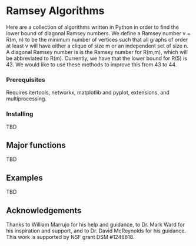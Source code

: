 # Ramsey Algorithms

Here are a collection of algorithms written in Python in order to find the lower bound of diagonal Ramsey numbers. We define a Ramsey number v = R(m, n) to be the minimum number of vertices such that all 
graphs of order at least v will have either a clique of size m or an independent set of size n. A diagonal Ramsey number is is the Ramsey number for R(m,m), which will be abbreviated to R(m). Currently, we have
that the lower bound for R(5) is 43. We would like to use these methods to improve this from 43 to 44.

### Prerequisites

Requires itertools, networkx, matplotlib and pyplot, extensions, and multiprocessing.

### Installing

TBD

## Major functions

TBD

## Examples

TBD

## Acknowledgements

Thanks to William Marrujo for his help and guidance, to Dr. Mark Ward for his inspiration and support, and to Dr. David McReynolds for his guidance. This work is supported by NSF grant DSM #1246818.